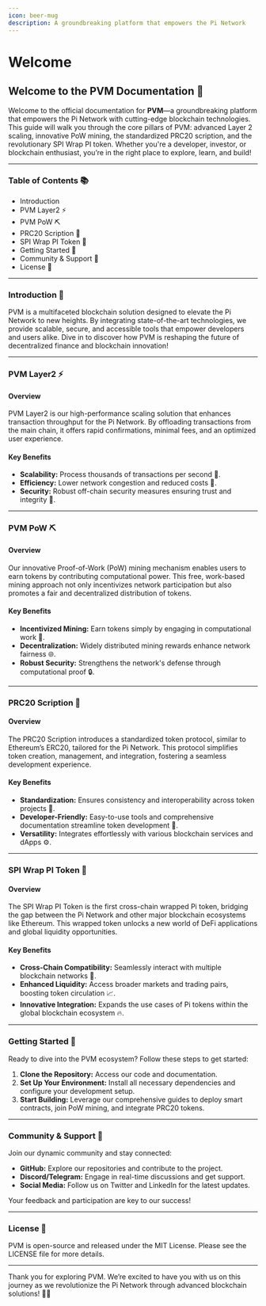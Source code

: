 ```yaml
---
icon: beer-mug
description: A groundbreaking platform that empowers the Pi Network
---
```


# Welcome

## Welcome to the PVM Documentation 🚀

Welcome to the official documentation for **PVM**—a groundbreaking platform that empowers the Pi Network with cutting-edge blockchain technologies. This guide will walk you through the core pillars of PVM: advanced Layer 2 scaling, innovative PoW mining, the standardized PRC20 scription, and the revolutionary SPI Wrap PI token. Whether you're a developer, investor, or blockchain enthusiast, you’re in the right place to explore, learn, and build!

***

### Table of Contents 📚

* Introduction
* PVM Layer2 ⚡
* PVM PoW ⛏️
* PRC20 Scription 📝
* SPI Wrap PI Token 🔄
* Getting Started 🚀
* Community & Support 💬
* License 📄

***

### Introduction 👋

PVM is a multifaceted blockchain solution designed to elevate the Pi Network to new heights. By integrating state-of-the-art technologies, we provide scalable, secure, and accessible tools that empower developers and users alike. Dive in to discover how PVM is reshaping the future of decentralized finance and blockchain innovation!

***

### PVM Layer2 ⚡

#### Overview

PVM Layer2 is our high-performance scaling solution that enhances transaction throughput for the Pi Network. By offloading transactions from the main chain, it offers rapid confirmations, minimal fees, and an optimized user experience.

#### Key Benefits

* **Scalability:** Process thousands of transactions per second 🚀.
* **Efficiency:** Lower network congestion and reduced costs 💸.
* **Security:** Robust off-chain security measures ensuring trust and integrity 🔐.

***

### PVM PoW ⛏️

#### Overview

Our innovative Proof-of-Work (PoW) mining mechanism enables users to earn tokens by contributing computational power. This free, work-based mining approach not only incentivizes network participation but also promotes a fair and decentralized distribution of tokens.

#### Key Benefits

* **Incentivized Mining:** Earn tokens simply by engaging in computational work 💪.
* **Decentralization:** Widely distributed mining rewards enhance network fairness 🌐.
* **Robust Security:** Strengthens the network's defense through computational proof 🔒.

***

### PRC20 Scription 📝

#### Overview

The PRC20 Scription introduces a standardized token protocol, similar to Ethereum’s ERC20, tailored for the Pi Network. This protocol simplifies token creation, management, and integration, fostering a seamless development experience.

#### Key Benefits

* **Standardization:** Ensures consistency and interoperability across token projects 🔄.
* **Developer-Friendly:** Easy-to-use tools and comprehensive documentation streamline token development 🚀.
* **Versatility:** Integrates effortlessly with various blockchain services and dApps ⚙️.

***

### SPI Wrap PI Token 🔄

#### Overview

The SPI Wrap PI Token is the first cross-chain wrapped Pi token, bridging the gap between the Pi Network and other major blockchain ecosystems like Ethereum. This wrapped token unlocks a new world of DeFi applications and global liquidity opportunities.

#### Key Benefits

* **Cross-Chain Compatibility:** Seamlessly interact with multiple blockchain networks 🌉.
* **Enhanced Liquidity:** Access broader markets and trading pairs, boosting token circulation 📈.
* **Innovative Integration:** Expands the use cases of Pi tokens within the global blockchain ecosystem 🔥.

***

### Getting Started 🚀

Ready to dive into the PVM ecosystem? Follow these steps to get started:

1. **Clone the Repository:** Access our code and documentation.
2. **Set Up Your Environment:** Install all necessary dependencies and configure your development setup.
3. **Start Building:** Leverage our comprehensive guides to deploy smart contracts, join PoW mining, and integrate PRC20 tokens.

***

### Community & Support 💬

Join our dynamic community and stay connected:

* **GitHub:** Explore our repositories and contribute to the project.
* **Discord/Telegram:** Engage in real-time discussions and get support.
* **Social Media:** Follow us on Twitter and LinkedIn for the latest updates.

Your feedback and participation are key to our success!

***

### License 📄

PVM is open-source and released under the MIT License. Please see the LICENSE file for more details.

***

Thank you for exploring PVM. We’re excited to have you with us on this journey as we revolutionize the Pi Network through advanced blockchain solutions! 🚀🌟
